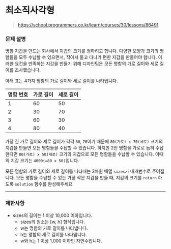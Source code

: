 # 최소직사각형

> https://school.programmers.co.kr/learn/courses/30/lessons/86491

### 문제 설명

명함 지갑을 만드는 회사에서 지갑의 크기를 정하려고 합니다. 다양한 모양과 크기의 명함들을 모두 수납할 수 있으면서, 작아서 들고 다니기 편한 지갑을 만들어야 합니다. 이러한 요건을 만족하는 지갑을 만들기 위해 디자인팀은 모든 명함의 가로 길이와 세로 길이를 조사했습니다.  

아래 표는 4가지 명함의 가로 길이와 세로 길이를 나타냅니다.

| 명함 번호 | 가로 길이 | 세로 길이 |
| -------- | -------- | -------- |
| 1        | 60       | 50       |
| 2        | 30       | 70       |
| 3        | 60       | 30       |
| 4        | 80       | 40       |

가장 긴 가로 길이와 세로 길이가 각각 `80`, `70`이기 때문에 `80(가로) x 70(세로)` 크기의 지갑을 만들면 모든 명함들을 수납할 수 있습니다. 하지만 2번 명함을 가로로 눕혀 수납한다면 `80(가로) x 50(세로)` 크기의 지갑으로 모든 명함들을 수납할 수 있습니다. 이때의 지갑 크기는 `4000(=80 x 50)`입니다.  

모든 명함의 가로 길이와 세로 길이를 나타내는 2차원 배열 `sizes`가 매개변수로 주어집니다. 모든 명함을 수납할 수 있는 가장 작은 지갑을 만들 때, 지갑의 크기를 `return` 하도록 `solution` 함수를 완성해주세요.

---

### 제한사항

- sizes의 길이는 1 이상 10,000 이하입니다.
  - sizes의 원소는 [w, h] 형식입니다.
  - w는 명함의 가로 길이를 나타냅니다.
  - h는 명함의 세로 길이를 나타냅니다.
  - w와 h는 1 이상 1,000 이하인 자연수입니다.
